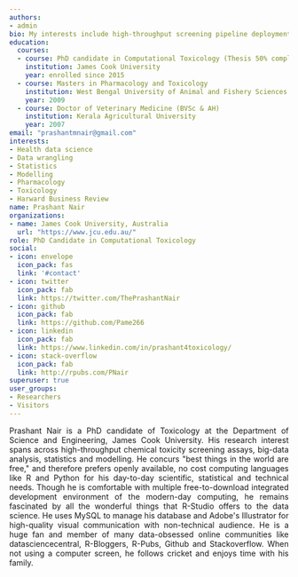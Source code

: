 ```yaml
---
authors:
- admin
bio: My interests include high-throughput screening pipeline deployment using open-source programming languages, big-data wrangling & analysis, statistics and modelling. 
education:
  courses:
  - course: PhD candidate in Computational Toxicology (Thesis 50% complete)
    institution: James Cook University 
    year: enrolled since 2015
  - course: Masters in Pharmacology and Toxicology 
    institution: West Bengal University of Animal and Fishery Sciences 
    year: 2009
  - course: Doctor of Veterinary Medicine (BVSc & AH)
    institution: Kerala Agricultural University 
    year: 2007
email: "prashantmnair@gmail.com"
interests:
- Health data science 
- Data wrangling 
- Statistics 
- Modelling 
- Pharmacology 
- Toxicology
- Harward Business Review
name: Prashant Nair 
organizations:
- name: James Cook University, Australia 
  url: "https://www.jcu.edu.au/"
role: PhD Candidate in Computational Toxicology 
social:
- icon: envelope
  icon_pack: fas
  link: '#contact'
- icon: twitter
  icon_pack: fab
  link: https://twitter.com/ThePrashantNair
- icon: github
  icon_pack: fab
  link: https://github.com/Pame266
- icon: linkedin
  icon_pack: fab
  link: https://www.linkedin.com/in/prashant4toxicology/
- icon: stack-overflow
  icon_pack: fab
  link: http://rpubs.com/PNair
superuser: true
user_groups:
- Researchers
- Visitors
---
```

<div style="text-align: justify">
Prashant Nair is a PhD candidate of Toxicology at the Department of Science and Engineering, James Cook University. His research interest spans across high-throughput chemical toxicity screening assays, big-data analysis, statistics and modelling. He concurs "best things in the world are free," and therefore prefers openly available, no cost computing languages like R and Python for his day-to-day scientific, statistical and technical needs. Though he is comfortable with multiple free-to-download integrated development environment of the modern-day computing, he remains fascinated by all the wonderful things that R-Studio offers to the data science. He uses MySQL to manage his database and Adobe's Illustrator for high-quality visual communication with non-technical audience. He is a huge fan and member of many data-obsessed online communities like datasciencecentral, R-Bloggers, R-Pubs, Github and Stackoverflow. When not using a computer screen, he follows cricket and enjoys time with his family. 
</div>



